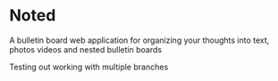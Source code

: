 # Noted
A bulletin board web application for organizing your thoughts into text, photos videos and nested bulletin boards

Testing out working with multiple branches
